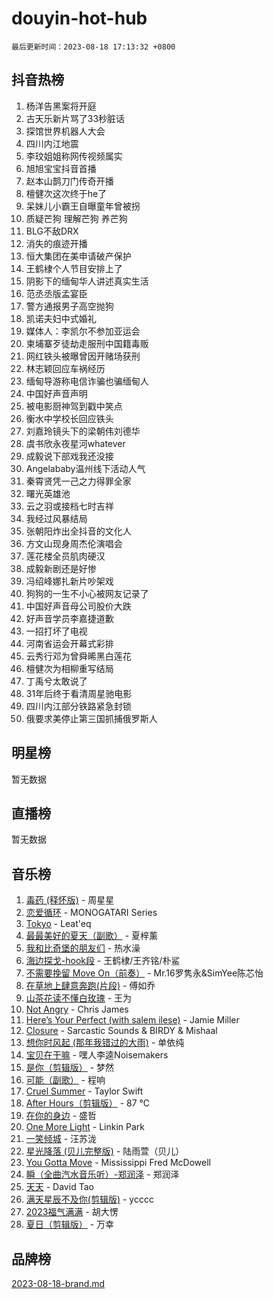 # douyin-hot-hub

`最后更新时间：2023-08-18 17:13:32 +0800`

## 抖音热榜

1. 杨洋告黑案将开庭
1. 古天乐新片骂了33秒脏话
1. 探馆世界机器人大会
1. 四川内江地震
1. 李玟姐姐称网传视频属实
1. 旭旭宝宝抖音首播
1. 赵本山鹊刀门传奇开播
1. 檀健次这次终于he了
1. 呆妹儿小霸王自曝童年曾被拐
1. 质疑芒狗 理解芒狗 养芒狗
1. BLG不敌DRX
1. 消失的痕迹开播
1. 恒大集团在美申请破产保护
1. 王鹤棣个人节目安排上了
1. 阴影下的缅甸华人讲述真实生活
1. 范丞丞版孟宴臣
1. 警方通报男子高空抛狗
1. 凯诺夫妇中式婚礼
1. 媒体人：李凯尔不参加亚运会
1. 柬埔寨歹徒劫走服刑中国籍毒贩
1. 网红铁头被曝曾因开赌场获刑
1. 林志颖回应车祸经历
1. 缅甸导游称电信诈骗也骗缅甸人
1. 中国好声音声明
1. 被电影厨神驾到戳中笑点
1. 衡水中学校长回应铁头
1. 刘嘉玲镜头下的梁朝伟刘德华
1. 虞书欣永夜星河whatever
1. 成毅说下部戏我还没接
1. Angelababy温州线下活动人气
1. 秦霄贤凭一己之力得罪全家
1. 曙光英雄池
1. 云之羽或接档七时吉祥
1. 我经过风暴结局
1. 张朝阳炸出全抖音的文化人
1. 方文山现身周杰伦演唱会
1. 莲花楼全员肌肉硬汉
1. 成毅新剧还是好惨
1. 冯绍峰娜扎新片吵架戏
1. 狗狗的一生不小心被网友记录了
1. 中国好声音母公司股价大跌
1. 好声音学员李嘉捷道歉
1. 一招打坏了电视
1. 河南省运会开幕式彩排
1. 云秀行邓为曾舜晞黑白莲花
1. 檀健次为相柳重写结局
1. 丁禹兮太敢说了
1. 31年后终于看清周星驰电影
1. 四川内江部分铁路紧急封锁
1. 俄要求美停止第三国抓捕俄罗斯人

## 明星榜

暂无数据

## 直播榜

暂无数据

## 音乐榜

1. [毒药 (释怀版)](https://sf3-cdn-tos.douyinstatic.com/obj/tos-cn-ve-2774/oYILMEAzspdZBIzy4frJNB8ZHPHWAhiwowd4Ad) - 周星星
1. [恋爱循环](https://sf3-cdn-tos.douyinstatic.com/obj/tos-cn-ve-2774/70a85ab2fc594510b47ea8fc36cd6d71) - MONOGATARI Series
1. [Tokyo](https://sf3-cdn-tos.douyinstatic.com/obj/tos-cn-ve-2774/5f21df8a314c4ab5912718c2182fe25f) - Leat'eq
1. [最最美好的夏天（副歌）](https://sf3-cdn-tos.douyinstatic.com/obj/tos-cn-ve-2774/o4FMghDLZkPIkCutdrsXlbTHcaZztBfeCp9AFS) - 夏梓薰
1. [我和比奇堡的朋友们](https://sf6-cdn-tos.douyinstatic.com/obj/tos-cn-ve-2774/f0505db981ea4a6d91453a15924a82aa) - 热水澡
1. [海边探戈-hook段](https://sf6-cdn-tos.douyinstatic.com/obj/tos-cn-ve-2774/o4bvQg5wnw7PkBDSgDbfCoY7l8rSCkBtsP4Zf5) - 王鹤棣/王齐铭/朴鲨
1. [不需要挽留 Move On（前奏）](https://sf6-cdn-tos.douyinstatic.com/obj/tos-cn-ve-2774/ooCBhgCCkF4nExzQL9WZSUbitfA8IsDkgQIYhe) - Mr.16罗隽永&SimYee陈芯怡
1. [在草地上肆意奔跑(片段)](https://sf6-cdn-tos.douyinstatic.com/obj/tos-cn-ve-2774/8831d494742f45dabdfa8adb8b817259) - 傅如乔
1. [山茶花读不懂白玫瑰](https://sf6-cdn-tos.douyinstatic.com/obj/tos-cn-ve-2774/osfn8B7DktrRHEPJgPCfDbw7QDQEkwC16BxZg9) - 王为
1. [Not Angry](https://sf3-cdn-tos.douyinstatic.com/obj/tos-cn-ve-2774/651f30a826dc43cbb6becf6b048f9541) - Chris James
1. [Here’s Your Perfect (with salem ilese)](https://sf3-cdn-tos.douyinstatic.com/obj/tos-cn-ve-2774/076b1576c6c546598f803fe53da388a7) - Jamie Miller
1. [Closure](https://sf3-cdn-tos.douyinstatic.com/obj/tos-cn-ve-2774/84f7422b29f94b78a5f3b0386275db35) - Sarcastic Sounds & BIRDY & Mishaal
1. [想你时风起 (那年我错过的大雨)](https://sf3-cdn-tos.douyinstatic.com/obj/tos-cn-ve-2774/ooR7G8ftDMzIgnxa0HbReM4CZ74qknQABLtHB1) - 单依纯
1. [宝贝在干嘛](https://sf6-cdn-tos.douyinstatic.com/obj/tos-cn-ve-2774/okW4hBCfJI5B2ZEgTCtikhMW7IafzNrBQIYkpJ) - 嘿人李逵Noisemakers
1. [是你（剪辑版）](https://sf6-cdn-tos.douyinstatic.com/obj/tos-cn-ve-2774/46019dae783c4c969944217fe1cfafc4) - 梦然
1. [可能（副歌）](https://sf3-cdn-tos.douyinstatic.com/obj/tos-cn-ve-2774/cde1731888894259b333569393c2fb51) - 程响
1. [Cruel Summer](https://sf3-cdn-tos.douyinstatic.com/obj/tos-cn-ve-2774/b35ad770e6d4495abefaa493fa46b555) - Taylor Swift
1. [After Hours（剪辑版）](https://sf6-cdn-tos.douyinstatic.com/obj/tos-cn-ve-2774/owgWztApWhImMFMpyEyQfAIyIusRBioqSgWk7T) - 87 ℃
1. [在你的身边](https://sf3-cdn-tos.douyinstatic.com/obj/tos-cn-ve-2774/9dce2ee6c9f84c17a6d68458730d7ae8) - 盛哲
1. [One More Light](https://sf6-cdn-tos.douyinstatic.com/obj/tos-cn-ve-2774/okIBCInhecoGOE5h6ZvqCBYtfXCIMQEbgkRKgD) - Linkin Park
1. [ 一笑倾城](https://sf6-cdn-tos.douyinstatic.com/obj/tos-cn-ve-2774/cb539248cc6e4add8fdc39683808c267) - 汪苏泷
1. [星光降落 (贝儿完整版)](https://sf3-cdn-tos.douyinstatic.com/obj/tos-cn-ve-2774/okwB9hAwyAtsFFkFBzAX1hOOfQuIoMNs0W2Mwr) - 陆雨萱（贝儿）
1. [You Gotta Move](https://sf6-cdn-tos.douyinstatic.com/obj/tos-cn-ve-2774/a2b672af67514106b25cdfd6f1a8aad2) - Mississippi Fred McDowell
1. [瞬（全曲汽水音乐听）-郑润泽](https://sf6-cdn-tos.douyinstatic.com/obj/tos-cn-ve-2774/o4Vb9eJZClCZTnRQYy0BRSeHGrDtrkrQgIBvQt) - 郑润泽
1. [天天](https://sf6-cdn-tos.douyinstatic.com/obj/tos-cn-ve-2774/6b075c4856e34a60a1ef022c4a80dec5) - David Tao
1. [满天星辰不及你(剪辑版)](https://sf6-cdn-tos.douyinstatic.com/obj/tos-cn-ve-2774/967cfdb40fa94d60af1ae47c8dc174f0) - ycccc
1. [2023福气满满](https://sf3-cdn-tos.douyinstatic.com/obj/tos-cn-ve-2774/ocebsi6kbCVkBMAcDJkqdZpBQMubYSQetK2gQn) - 胡大愣
1. [夏日（剪辑版）](https://sf3-cdn-tos.douyinstatic.com/obj/tos-cn-ve-2774/b2ca8dc688424728a4e78eb024bdddd8) - 万幸

## 品牌榜

[2023-08-18-brand.md](2023-08-18-brand.md)
